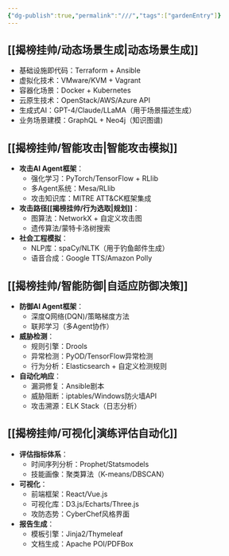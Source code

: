 ```yaml
---
{"dg-publish":true,"permalink":"///","tags":["gardenEntry"]}
---
```


## [[揭榜挂帅/动态场景生成\|动态场景生成]]
+ 基础设施即代码：Terraform + Ansible
+ 虚拟化技术：VMware/KVM + Vagrant
+ 容器化场景：Docker + Kubernetes
+ 云原生技术：OpenStack/AWS/Azure API
+ 生成式AI：GPT-4/Claude/LLaMA（用于场景描述生成）
+ 业务场景建模：GraphQL + Neo4j（知识图谱)

## [[揭榜挂帅/智能攻击\|智能攻击模拟]]
- **攻击AI Agent框架**：
    - 强化学习：PyTorch/TensorFlow + RLlib
    - 多Agent系统：Mesa/RLlib
    - 攻击知识库：MITRE ATT&CK框架集成
- **攻击路径[[揭榜挂帅/行为选取\|规划]]**：
    - 图算法：NetworkX + 自定义攻击图
    - 遗传算法/蒙特卡洛树搜索
- **社会工程模拟**：
    - NLP库：spaCy/NLTK（用于钓鱼邮件生成）
    - 语音合成：Google TTS/Amazon Polly
## [[揭榜挂帅/智能防御\|自适应防御决策]]
- **防御AI Agent框架**：
    - 深度Q网络(DQN)/策略梯度方法
    - 联邦学习（多Agent协作）
- **威胁检测**：
    - 规则引擎：Drools
    - 异常检测：PyOD/TensorFlow异常检测
    - 行为分析：Elasticsearch + 自定义检测规则
- **自动化响应**：
    - 漏洞修复：Ansible剧本
    - 威胁阻断：iptables/Windows防火墙API
    - 攻击溯源：ELK Stack（日志分析）
## [[揭榜挂帅/可视化\|演练评估自动化]]
- **评估指标体系**：
    - 时间序列分析：Prophet/Statsmodels
    - 技能画像：聚类算法（K-means/DBSCAN）
- **可视化**：
    - 前端框架：React/Vue.js
    - 可视化库：D3.js/Echarts/Three.js
    - 攻防态势：CyberChef风格界面
- **报告生成**：
    - 模板引擎：Jinja2/Thymeleaf
    - 文档生成：Apache POI/PDFBox

